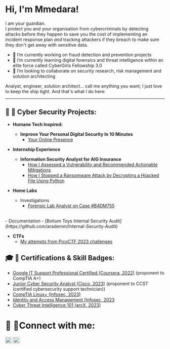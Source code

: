 # Hi, I'm Mmedara!
I am your guardian. <br>
I protect you and your organisation from cybercriminals by detecting attacks before they happen to save you the cost of implementing an incident response plan <i>and</i> tracking attackers if they breach to make sure they don't get away with sensitive data.


- 🔭 I’m currently working on fraud detection and prevention projects<br>
- 🌱 I’m currently learning digital forensics and threat intelligence within an elite force called CyberGirls Fellowship 3.0 <br>
- 👯 I’m looking to collaborate on security research, risk management and solution architecting <br>
<!-- - 🤔 I’m looking for help with ...
- 💬 Ask me about ...
- 📫 How to reach me: ...
- 😄 Pronouns: ...
- ⚡ Fun fact: ... -->
Analyst, engineer, solution architect... call me anything you want; I just love to keep the ship tight. And that's what I do here:

* * *
 ## 💁 🔏 Cyber Security Projects:

- **Humane Tech Inspired:**
  - <b> Improve Your Personal Digital Security In 10 Minutes </b>
    - [Your Online Presence](https://github.com/a-r-a-d-e-m-m/Control-Your-Online-Information)

- <b>Internship Experience</b>
  - <b>Information Security Analyst for AIG Insurance</b>
    - [How I Assessed a Vulnerability and Recommended Actionable Mitigations](https://github.com/a-r-a-d-e-m-m/Responding_to_a_Zero-Day_Vulnerability)
    - [How I Stopped a Ransomware Attack by Decrypting a Hijacked File Using Python](https://github.com/a-r-a-d-e-m-m/Bypassing_Ransomware)

- <b> Home Labs </b>
  - Investigations
    - [Forensic Lab Analyst on Case #B4DM755](https://github.com/arademm/Case-B4DM755/blob/main/README.md)
<br>
  - Documentation
    - [Botium Toys Internal Security Audit](https://github.com/arademm/Internal-Security-Audit)

- <b> CTFs </b>
    - [My attempts from PicoCTF 2023 challenges](https://github.com/arademm/PicoCTF2023)
<h2> 🎓 🔏  Certifications & Skill Badges:</h2>

  - [Google IT Support Professional Certified (Coursera, 2022)](https://www.coursera.org/account/accomplishments/specialization/certificate/BKMYNG8RFP3J) (proponent to CompTIA A+)
  - [Junior Cyber Security Analyst (Cisco, 2023)](https://www.credly.com/earner/earned/badge/04f1bc24-398d-472c-b23f-c66077f746f9) (proponent to CCST (certified cybersecurity support technician))
  - [CompTIA Linux+ (Infosec, 2023)](https://drive.google.com/file/d/1klc8NXMVBED_a62G9swwYk5ZXwxODeL-/view?usp=drive_link)
  - [Identity and Access Management (Infosec, 2023](https://drive.google.com/file/d/1wZIWHV8_HxHwqIhWkiLLzwTeDEq-Fx0p/view?usp=drive_link)
  - [Cyber Threat Intelligence 101 (arcX, 2023)](https://drive.google.com/file/d/1irpqVAFJExwO7XFqGHNF_ryqLshJNIQ0/view?usp=drive_link)
  
# 🤳 🔗Connect with me:

[<img align="left" alt="Mmedara Affia | LinkedIn" width="22px" src="https://cdn.jsdelivr.net/npm/simple-icons@v3/icons/linkedin.svg" />][linkedin]

[linkedin]: https://linkedin.com/in/mmedara-affia

[<img align="left" alt="Mmedara Affia | Medium" width="22px" src="https://cdn.jsdelivr.net/npm/simple-icons@v3/icons/medium.svg" />][medium]

[medium]: https://medium.com/@arademm

<!-- 👩💁🎓🏁🎮📹📷🎲🎱📡📝📣📮🔮👔👓🔩💻📅⚠⛳🌁🌌🌠🍃♻☑❓✖❗❕✅❔©®™💱💲💰💯💳💪ℹ🆗🆓🆘🔐🔏🔌🔓🔗🔠🔡🔢⌚⏰
**a-r-a-d-e-m-m/a-r-a-d-e-m-m** is a ✨ _special_ ✨ repository because its `README.md` (this file) appears on your GitHub profile.

Here are some ideas to get you started:

- 🔭 I’m currently working on ...
- 🌱 I’m currently learning ...
- 👯 I’m looking to collaborate on ...
- 🤔 I’m looking for help with ...
- 💬 Ask me about ...
- 📫 How to reach me: ...
- 😄 Pronouns: ...
- ⚡ Fun fact: ...
-->
